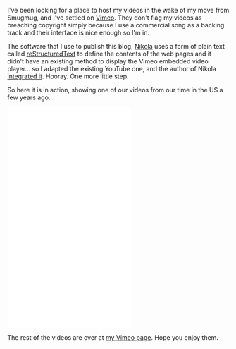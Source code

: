 <!--
.. title: Videos on Vimeo
.. slug: videos-on-Vimeo
.. date: 2013/01/31 05:09:26
.. spellcheck_exceptions: Smugmug,Vimeo,YouTube,blog,reStructuredText
.. tags: Photography
.. link: 
.. description: 
-->


I've been looking for a place to host my videos in the wake of my move from Smugmug, and I've settled on [Vimeo](https://vimeo.com/edwinsteele/videos). They don't flag my videos as breaching copyright simply because I use a commercial song as a backing track and their interface is nice enough so I'm in.

The software that I use to publish this blog, [Nikola](http://getnikola.com) uses a form of plain text called [reStructuredText](https://en.wikipedia.org/wiki/ReStructuredText) to define the contents of the web pages and it didn't have an existing method to display the Vimeo embedded video player... so I adapted the existing YouTube one, and the author of Nikola [integrated it](https://github.com/getnikola/nikola/pull/253). Hooray. One more little step.

So here it is in action, showing one of our videos from our time in the US a few years ago.
<iframe src="//player.vimeo.com/video/58466321" width="281" height="500" frameborder="0" webkitallowfullscreen="webkitAllowFullScreen" mozallowfullscreen="mozallowfullscreen" allowfullscreen="allowFullScreen"></iframe>

The rest of the videos are over at [my Vimeo page](https://vimeo.com/edwinsteele/videos). Hope you enjoy them.

